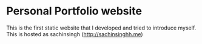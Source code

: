 # Personal Portfolio website

This is the first static website that I developed and tried to introduce myself.
This is hosted as sachinsingh (http://sachinsinghh.me)



